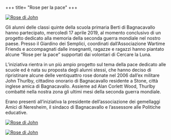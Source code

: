 +++
title= "Rose per la pace"
+++

<a href="/images/files/rosepace_1.jpg" target=_blank><img src="/images/files/rosepace_1.jpg" title="Rose di John"></a>


Gli alunni delle classi quinte della scuola primaria Berti di Bagnacavallo hanno partecipato, mercoledì 17 aprile 2019, al momento conclusivo di un progetto dedicato alla memoria della seconda guerra mondiale nel nostro paese. Presso il Giardino dei Semplici, coordinati dall’Associazione Wartime Friends e accompagnati dalle insegnanti, ragazze e ragazzi hanno piantato alcune “Rose per la pace” supportati dai volontari di Cercare la Luna.

L’iniziativa rientra in un più ampio progetto sul tema della pace dedicato alle scuole ed è nata su proposta degli alunni stessi, che hanno deciso di ripristinare alcune delle ventiquattro rose donate nel 2006 dall’ex militare John Thurlby, cittadino onorario di Bagnacavallo residente a Stone, città inglese amica di Bagnacavallo. Assieme ad Alan Corlett Wood, Thurlby combatté nella nostra zona gli ultimi mesi della seconda guerra mondiale.

Erano presenti all’iniziativa la presidente dell’associazione dei gemellaggi Amici di Neresheim, il sindaco di Bagnacavallo e l’assessore alle Politiche educative.

<a href="/images/files/rosepace_2.jpeg" target=_blank><img src="/images/files/rosepace_2.jpeg" title="Rose di John"></a>

<a href="/images/files/rosepace_3.jpeg" target=_blank><img src="/images/files/rosepace_2.jpeg" title="Rose di John"></a>
